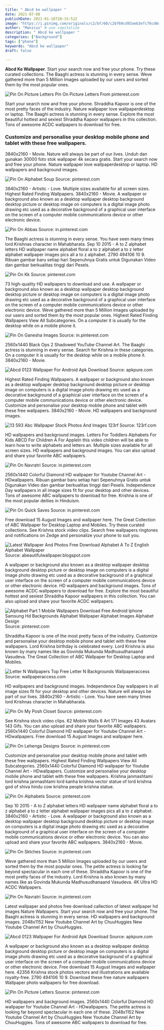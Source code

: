```yaml
---
title: " Abcd ke wallpaper "
date: 2021-07-08
publishDate: 2021-01-18T20:15:51Z
image: "https://i.pinimg.com/originals/c2/bf/60/c2bf60cd93aeb3efc76cd6dacf3df14a.jpg"
author: "Manicus" # use capitalize
description: " Abcd ke wallpaper "
categories: ["Background"]
tags: ["phone"]
keywords: "Abcd ke wallpaper"
draft: false

---
```



**Abcd Ke Wallpaper**. Start your search now and free your phone. Try these curated collections. The Baaghi actress is stunning in every sense. Weve gathered more than 5 Million Images uploaded by our users and sorted them by the most popular ones.

![Pin On Picture Letters](https://i.pinimg.com/originals/c2/bf/60/c2bf60cd93aeb3efc76cd6dacf3df14a.jpg "Pin On Picture Letters")
Pin On Picture Letters From pinterest.com


Start your search now and free your phone. Shraddha Kapoor is one of the most pretty faces of the industry. Nature wallpaper love wallpaperdesktop or laptop. The Baaghi actress is stunning in every sense. Explore the most beautiful hottest and sexiest Shraddha Kapoor wallpapers in this collection. Tons of awesome ACDC wallpapers to download for free.

### Customize and personalise your desktop mobile phone and tablet with these free wallpapers.

3840x2160 - Movie. Nature will always be part of our lives. Unduh dan gunakan 30000 foto stok wallpaper 4k secara gratis. Start your search now and free your phone. Nature wallpaper love wallpaperdesktop or laptop. HD wallpapers and background images.


![Pin On Alphabet Soup](https://i.pinimg.com/originals/18/a7/a9/18a7a98629a5beb609a649ac27907e9d.jpg "Pin On Alphabet Soup")
Source: pinterest.com

3840x2160 - Artistic - Love. Multiple sizes available for all screen sizes. Highest Rated Finding Wallpapers. 3840x2160 - Movie. A wallpaper or background also known as a desktop wallpaper desktop background desktop picture or desktop image on computers is a digital image photo drawing etc used as a decorative background of a graphical user interface on the screen of a computer mobile communications device or other electronic device.

![Pin On Abbas](https://i.pinimg.com/originals/6d/30/2d/6d302d0c4d4132052e22477a909814f3.png "Pin On Abbas")
Source: in.pinterest.com

The Baaghi actress is stunning in every sense. You have seen many times lord Krishnas character in Mahabharata. Sep 10 2015 - A to Z alphabet letters HD wallpaper name alphabet floral a to z alphabet a to z letter alphabet wallpaper images pics all a to z alphabet. 2790 494106 10 9. Ribuan gambar baru setiap hari Sepenuhnya Gratis untuk Digunakan Video dan gambar berkualitas tinggi dari Pexels.

![Pin On Kk](https://i.pinimg.com/originals/3f/42/77/3f42779fe568ea2aec41c6edd7181d29.jpg "Pin On Kk")
Source: pinterest.com

73 high-quality HD wallpapers to download and use. A wallpaper or background also known as a desktop wallpaper desktop background desktop picture or desktop image on computers is a digital image photo drawing etc used as a decorative background of a graphical user interface on the screen of a computer mobile communications device or other electronic device. Weve gathered more than 5 Million Images uploaded by our users and sorted them by the most popular ones. Highest Rated Finding Wallpapers View All Subcategories. On a computer it is usually for the desktop while on a mobile phone it.

![Pin On Ganesha Images](https://i.pinimg.com/736x/c8/4e/d7/c84ed71510d77c94a5a65ff8a321239d.jpg "Pin On Ganesha Images")
Source: in.pinterest.com

2560x1440 Black Ops 2 Shadowed YouTube Channel Art. The Baaghi actress is stunning in every sense. Search for Krishna in these categories. On a computer it is usually for the desktop while on a mobile phone it. 3840x2160 - Movie.

![Abcd 0123 Wallpaper For Android Apk Download](https://image.winudf.com/v2/image1/Y29tLmFuZHJvbW8uZGV2NTQyNTQ3LmFwcDYwMDg5N19zY3JlZW5fNF8xNTQxNTc3NzE2XzAwNg/screen-4.jpg?fakeurl=1&amp;type=.jpg "Abcd 0123 Wallpaper For Android Apk Download")
Source: apkpure.com

Highest Rated Finding Wallpapers. A wallpaper or background also known as a desktop wallpaper desktop background desktop picture or desktop image on computers is a digital image photo drawing etc used as a decorative background of a graphical user interface on the screen of a computer mobile communications device or other electronic device. Customize and personalise your desktop mobile phone and tablet with these free wallpapers. 3840x2160 - Movie. HD wallpapers and background images.

![13 593 Abc Wallpaper Stock Photos And Images 123rf](https://us.123rf.com/450wm/ismagilov/ismagilov1707/ismagilov170700121/81229179-letters-of-an-english-alphabet-of-different-colors-falling-down-or-floating-against-a-blue-backgroun.jpg?ver=6 "13 593 Abc Wallpaper Stock Photos And Images 123rf")
Source: 123rf.com

HD wallpapers and background images. Letters For Toddlers Alphabets For Kids ABCD For Children A For AppleIn this video children will be able to learn how to write alphabets and letters an. Multiple sizes available for all screen sizes. HD wallpapers and background images. You can also upload and share your favorite ABC wallpapers.

![Pin On Navratri](https://i.pinimg.com/474x/78/f7/ac/78f7acdca6a8cca2e6b89c81df171981.jpg "Pin On Navratri")
Source: in.pinterest.com

2560x1440 Colorful Diamond HD wallpaper for Youtube Channel Art - HDwallpapers. Ribuan gambar baru setiap hari Sepenuhnya Gratis untuk Digunakan Video dan gambar berkualitas tinggi dari Pexels. Independence Day wallpapers in all image sizes fit for your desktop and other devices. Tons of awesome ABC wallpapers to download for free. Krishna is one of the most popular deities in Hinduism.

![Pin On Quick Saves](https://i.pinimg.com/originals/b7/f9/b9/b7f9b93ff3a409bd3151222af1e9dd98.jpg "Pin On Quick Saves")
Source: in.pinterest.com

Free download 15 August Images and wallpaper here. The Great Collection of ABC Wallpaper for Desktop Laptop and Mobiles. Try these curated collections. See Krishna stock video clips. Search free wallpapers ringtones and notifications on Zedge and personalize your phone to suit you.

![Latest Wallpaper And Photos Free Download Alphabet A To Z English Alphabet Wallpaper](http://3.bp.blogspot.com/-qJamf-3NIt4/Vq9-RKjn5EI/AAAAAAAACYk/jzF0c4MWw4Q/s1600/download%2B%25281%2529.jpg "Latest Wallpaper And Photos Free Download Alphabet A To Z English Alphabet Wallpaper")
Source: abeautifulwallpaper.blogspot.com

A wallpaper or background also known as a desktop wallpaper desktop background desktop picture or desktop image on computers is a digital image photo drawing etc used as a decorative background of a graphical user interface on the screen of a computer mobile communications device or other electronic device. HD wallpapers and background images. Tons of awesome ACDC wallpapers to download for free. Explore the most beautiful hottest and sexiest Shraddha Kapoor wallpapers in this collection. You can also upload and share your favorite ACDC wallpapers.

![Alphabet Part 1 Mobile Wallpapers Download Free Android Iphone Samsung Hd Backgrounds Alphabet Wallpaper Alphabet Images Alphabet Design](https://i.pinimg.com/474x/0b/16/77/0b1677da1534a049e9791a46c133d2c0.jpg "Alphabet Part 1 Mobile Wallpapers Download Free Android Iphone Samsung Hd Backgrounds Alphabet Wallpaper Alphabet Images Alphabet Design")
Source: pinterest.com

Shraddha Kapoor is one of the most pretty faces of the industry. Customize and personalise your desktop mobile phone and tablet with these free wallpapers. Lord Krishna birthday is celebrated every. Lord Krishna is also known by many names like as Govinda Mukunda Madhusudhanaand Vasudeva. The Great Collection of ABC Wallpaper for Desktop Laptop and Mobiles.

![Letter N Wallpapers Top Free Letter N Backgrounds Wallpaperaccess](https://wallpaperaccess.com/full/1476989.jpg "Letter N Wallpapers Top Free Letter N Backgrounds Wallpaperaccess")
Source: wallpaperaccess.com

HD wallpapers and background images. Independence Day wallpapers in all image sizes fit for your desktop and other devices. Nature will always be part of our lives. 3840x2160 - Artistic - Love. You have seen many times lord Krishnas character in Mahabharata.

![Pin On My Posh Closet](https://i.pinimg.com/originals/ff/fd/07/fffd0786a21084c497cd76ccc7d234e0.jpg "Pin On My Posh Closet")
Source: pinterest.com

See Krishna stock video clips. 62 Mobile Walls 6 Art 171 Images 43 Avatars 143 Gifs. You can also upload and share your favorite ABC wallpapers. 2560x1440 Colorful Diamond HD wallpaper for Youtube Channel Art - HDwallpapers. Free download 15 August Images and wallpaper here.

![Pin On Lehenga Designs](https://i.pinimg.com/564x/65/9c/d7/659cd76d1fff040cfe5ddceb668a2a6c.jpg "Pin On Lehenga Designs")
Source: in.pinterest.com

Customize and personalise your desktop mobile phone and tablet with these free wallpapers. Highest Rated Finding Wallpapers View All Subcategories. 2560x1440 Colorful Diamond HD wallpaper for Youtube Channel Art - HDwallpapers. Customize and personalise your desktop mobile phone and tablet with these free wallpapers. Krishna janmashtami lord krishna janmashtami lord kanha krishna vector statue of lord krishna god of shiva hindu cow krishna people krishna statue.

![Pin On Alphabets](https://i.pinimg.com/originals/ca/5b/4a/ca5b4acb2979fcb3c823a91576081f51.jpg "Pin On Alphabets")
Source: pinterest.com

Sep 10 2015 - A to Z alphabet letters HD wallpaper name alphabet floral a to z alphabet a to z letter alphabet wallpaper images pics all a to z alphabet. 3840x2160 - Artistic - Love. A wallpaper or background also known as a desktop wallpaper desktop background desktop picture or desktop image on computers is a digital image photo drawing etc used as a decorative background of a graphical user interface on the screen of a computer mobile communications device or other electronic device. You can also upload and share your favorite ABC wallpapers. 3840x2160 - Movie.

![Pin On Sktches](https://i.pinimg.com/originals/93/76/66/93766660c8bc72d38c970033183ba05d.jpg "Pin On Sktches")
Source: in.pinterest.com

Weve gathered more than 5 Million Images uploaded by our users and sorted them by the most popular ones. The petite actress is looking far beyond spectacular in each one of these. Shraddha Kapoor is one of the most pretty faces of the industry. Lord Krishna is also known by many names like as Govinda Mukunda Madhusudhanaand Vasudeva. 4K Ultra HD ACDC Wallpapers.

![Pin On Navratri](https://i.pinimg.com/474x/66/1a/01/661a01d81b284dc2e6718c8498043e24.jpg "Pin On Navratri")
Source: in.pinterest.com

Latest wallpaper and photos free download callection of latest wallpaper hd images Nature Wallpapers. Start your search now and free your phone. The Baaghi actress is stunning in every sense. HD wallpapers and background images. 2048x1152 New Youtube Channel Art by ChuuHuggies New Youtube Channel Art by ChuuHuggies.

![Abcd 0123 Wallpaper For Android Apk Download](https://image.winudf.com/v2/image1/Y29tLmFuZHJvbW8uZGV2NTQyNTQ3LmFwcDYwMDg5N19zY3JlZW5fOV8xNTQxNTc3NzIwXzA2NA/screen-9.jpg?fakeurl=1&amp;type=.jpg "Abcd 0123 Wallpaper For Android Apk Download")
Source: apkpure.com

A wallpaper or background also known as a desktop wallpaper desktop background desktop picture or desktop image on computers is a digital image photo drawing etc used as a decorative background of a graphical user interface on the screen of a computer mobile communications device or other electronic device. Free download 15 August Images and wallpaper here. 42356 Krishna stock photos vectors and illustrations are available royalty-free. 2790 494106 10 9. Download these free nature wallpapers Wallpaper photo wallpapers for free download.

![Pin On Picture Letters](https://i.pinimg.com/originals/c2/bf/60/c2bf60cd93aeb3efc76cd6dacf3df14a.jpg "Pin On Picture Letters")
Source: pinterest.com

HD wallpapers and background images. 2560x1440 Colorful Diamond HD wallpaper for Youtube Channel Art - HDwallpapers. The petite actress is looking far beyond spectacular in each one of these. 2048x1152 New Youtube Channel Art by ChuuHuggies New Youtube Channel Art by ChuuHuggies. Tons of awesome ABC wallpapers to download for free.


